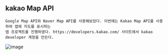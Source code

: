 ## kakao Map API
```
Google Map API와 Naver Map API를 사용해보았다. 이번에는 Kakao Map API를 사용하여 앱에 지도를 표시하는 
앱 프로젝트를 진행하였다. https://developers.kakao.com/ 사이트에서 kakao developer 계정을 만든다.
```
![image](https://user-images.githubusercontent.com/58906858/213147010-22e1ca5e-3cc4-4e0e-ad86-96ccddbfa320.png)
